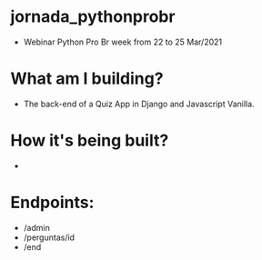 # jornada_pythonprobr

- Webinar Python Pro Br week from 22 to 25 Mar/2021

# What am I building?

- The back-end of a Quiz App in Django and Javascript Vanilla.

# How it's being built?

- 

# Endpoints:

- /admin
- /perguntas/id
- /end